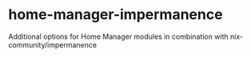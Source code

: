 # home-manager-impermanence
Additional options for Home Manager modules in combination with nix-community/impermanence
